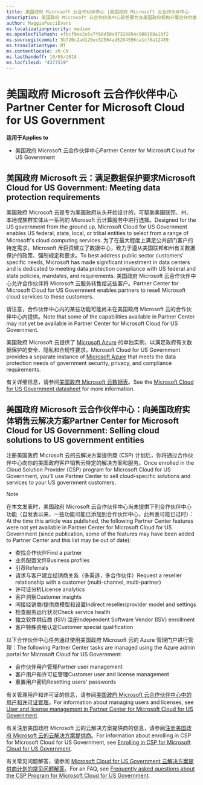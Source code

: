 ```yaml
---
title: 美国政府 Microsoft 云合作伙伴中心 |美国政府 Microsoft 云合作伙伴中心
description: 美国政府 Microsoft 云合作伙伴中心是想要为与美国政府机构开展合作的客户提供 Microsoft 云解决方案的 Microsoft 合作伙伴的业务门户。
author: MaggiePucciEvans
ms.localizationpriority: medium
ms.openlocfilehash: efbcf0ee2c6a7f60d50c07320894c908168a10f2
ms.sourcegitcommit: 5b720c2ad126ec52564ad5264596ca1cf6a12489
ms.translationtype: MT
ms.contentlocale: zh-CN
ms.lasthandoff: 10/05/2018
ms.locfileid: "4377519"
---
```

# <a name="partner-center-for-microsoft-cloud-for-us-government"></a><span data-ttu-id="f877f-103">美国政府 Microsoft 云合作伙伴中心</span><span class="sxs-lookup"><span data-stu-id="f877f-103">Partner Center for Microsoft Cloud for US Government</span></span>

**<span data-ttu-id="f877f-104">适用于</span><span class="sxs-lookup"><span data-stu-id="f877f-104">Applies to</span></span>**

-  <span data-ttu-id="f877f-105">美国政府 Microsoft 云合作伙伴中心</span><span class="sxs-lookup"><span data-stu-id="f877f-105">Partner Center for Microsoft Cloud for US Government</span></span>

## <a name="microsoft-cloud-for-us-government-meeting-data-protection-requirements"></a><span data-ttu-id="f877f-106">美国政府 Microsoft 云：满足数据保护要求</span><span class="sxs-lookup"><span data-stu-id="f877f-106">Microsoft Cloud for US Government: Meeting data protection requirements</span></span> 

<span data-ttu-id="f877f-107">美国政府 Microsoft 云是专为美国政府从头开始设计的，可帮助美国联邦、州、本地或族群实体从一系列的 Microsoft 云计算服务中进行选择。</span><span class="sxs-lookup"><span data-stu-id="f877f-107">Designed for the US government from the ground up, Microsoft Cloud for US Government enables US federal, state, local, or tribal entities to select from a range of Microsoft's cloud computing services.</span></span> <span data-ttu-id="f877f-108">为了在最大程度上满足公共部门客户的特定需求，Microsoft 斥巨资建立了数据中心，致力于遵从美国联邦和州有关数据保护的政策、强制规定和要求。</span><span class="sxs-lookup"><span data-stu-id="f877f-108">To best address public sector customers’ specific needs, Microsoft has made significant investment in data centers and is dedicated to meeting data protection compliance with US federal and state policies, mandates, and requirements.</span></span> <span data-ttu-id="f877f-109">美国政府 Microsoft 云合作伙伴中心允许合作伙伴将 Microsoft 云服务转售给这些客户。</span><span class="sxs-lookup"><span data-stu-id="f877f-109">Partner Center for Microsoft Cloud for US Government enables partners to resell Microsoft cloud services to these customers.</span></span>

<span data-ttu-id="f877f-110">请注意，合作伙伴中心内的某些功能可能尚未在美国政府 Microsoft 云的合作伙伴中心内提供。</span><span class="sxs-lookup"><span data-stu-id="f877f-110">Note that some of the capabilities available in Partner Center may not yet be available in Partner Center for Microsoft Cloud for US Government.</span></span>

<span data-ttu-id="f877f-111">美国政府 Microsoft 云提供了 [Microsoft Azure](https://azure.microsoft.com/en-us/overview/clouds/government/) 的单独实例，以满足政府有关数据保护的安全、隐私和合规性要求。</span><span class="sxs-lookup"><span data-stu-id="f877f-111">Microsoft Cloud for US Government provides a separate instance of [Microsoft Azure](https://azure.microsoft.com/en-us/overview/clouds/government/) that meets the data protection needs of government security, privacy, and compliance requirements.</span></span> 

<span data-ttu-id="f877f-112">有关详细信息，请参阅[美国政府 Microsoft 云数据表](http://download.microsoft.com/download/C/9/C/C9CA3002-DFC4-4ADA-841F-DF42AEC042FB/Microsoft_Azure_Government_Datasheet_EN_US.PDF)。</span><span class="sxs-lookup"><span data-stu-id="f877f-112">See the [Microsoft Cloud for US Government datasheet](http://download.microsoft.com/download/C/9/C/C9CA3002-DFC4-4ADA-841F-DF42AEC042FB/Microsoft_Azure_Government_Datasheet_EN_US.PDF) for more information.</span></span>

## <a name="partner-center-for-microsoft-cloud-for-us-government-selling-cloud-solutions-to-us-government-entities"></a><span data-ttu-id="f877f-113">美国政府 Microsoft 云合作伙伴中心：向美国政府实体销售云解决方案</span><span class="sxs-lookup"><span data-stu-id="f877f-113">Partner Center for Microsoft Cloud for US Government: Selling cloud solutions to US government entities</span></span>

<span data-ttu-id="f877f-114">注册美国政府 Microsoft 云的云解决方案提供商 (CSP) 计划后，你将通过合作伙伴中心向你的美国政府客户销售云特定的解决方案和服务。</span><span class="sxs-lookup"><span data-stu-id="f877f-114">Once enrolled in the Cloud Solution Provider (CSP) program for Microsoft Cloud for US Government, you'll use Partner Center to sell cloud-specific solutions and services to your US government customers.</span></span> 

> [!NOTE]  
> <span data-ttu-id="f877f-115">在本文发表时，美国政府 Microsoft 云合作伙伴中心尚未提供下列合作伙伴中心功能（自发表以来，一些功能可能已添加到合作伙伴中心，此列表可能已过时）：</span><span class="sxs-lookup"><span data-stu-id="f877f-115">At the time this article was published, the following Partner Center features were not yet available in Partner Center for Microsoft Cloud for US Government (since publication, some of the features may have been added to Partner Center and this list may be out of date):</span></span>

- <span data-ttu-id="f877f-116">查找合作伙伴</span><span class="sxs-lookup"><span data-stu-id="f877f-116">Find a partner</span></span>
- <span data-ttu-id="f877f-117">业务配置文件</span><span class="sxs-lookup"><span data-stu-id="f877f-117">Business profiles</span></span>
- <span data-ttu-id="f877f-118">引荐</span><span class="sxs-lookup"><span data-stu-id="f877f-118">Referrals</span></span>
- <span data-ttu-id="f877f-119">请求与客户建立经销商关系（多渠道，多合作伙伴）</span><span class="sxs-lookup"><span data-stu-id="f877f-119">Request a reseller relationship with a customer (multi-channel, multi-partner)</span></span>
- <span data-ttu-id="f877f-120">许可证分析</span><span class="sxs-lookup"><span data-stu-id="f877f-120">License analytics</span></span>
- <span data-ttu-id="f877f-121">客户洞察</span><span class="sxs-lookup"><span data-stu-id="f877f-121">Customer insights</span></span>
- <span data-ttu-id="f877f-122">间接经销商/提供商模型和设置</span><span class="sxs-lookup"><span data-stu-id="f877f-122">Indirect reseller/provider model and settings</span></span>
- <span data-ttu-id="f877f-123">检查服务运行状况</span><span class="sxs-lookup"><span data-stu-id="f877f-123">Check service health</span></span>
- <span data-ttu-id="f877f-124">独立软件供应商 (ISV) 注册</span><span class="sxs-lookup"><span data-stu-id="f877f-124">Independent Software Vendor (ISV) enrollment</span></span>
- <span data-ttu-id="f877f-125">客户特殊资格认定</span><span class="sxs-lookup"><span data-stu-id="f877f-125">Customer special qualification</span></span>

<span data-ttu-id="f877f-126">以下合作伙伴中心任务通过使用美国政府 Microsoft 云的 Azure 管理门户进行管理：</span><span class="sxs-lookup"><span data-stu-id="f877f-126">The following Partner Center tasks are managed using the Azure admin portal for Microsoft Cloud for US Government:</span></span> 

-   <span data-ttu-id="f877f-127">合作伙伴用户管理</span><span class="sxs-lookup"><span data-stu-id="f877f-127">Partner user management</span></span>
-   <span data-ttu-id="f877f-128">客户用户和许可证管理</span><span class="sxs-lookup"><span data-stu-id="f877f-128">Customer user and license management</span></span>
-   <span data-ttu-id="f877f-129">重置用户密码</span><span class="sxs-lookup"><span data-stu-id="f877f-129">Resetting users' passwords</span></span>

<span data-ttu-id="f877f-130">有关管理用户和许可证的信息，请参阅[美国政府 Microsoft 云合作伙伴中心中的用户和许可证管理](user-management-in-partner-center-for-microsoft-us-govt-cloud.md)。</span><span class="sxs-lookup"><span data-stu-id="f877f-130">For information about managing users and licenses, see [User and license management in Partner Center for Microsoft Cloud for US Government](user-management-in-partner-center-for-microsoft-us-govt-cloud.md).</span></span>

<span data-ttu-id="f877f-131">有关注册美国政府 Microsoft 云的云解决方案提供商的信息，请参阅[注册美国政府 Microsoft 云的云解决方案提供商](enroll-in-csp-for-microsoft-us-govt-cloud.md)。</span><span class="sxs-lookup"><span data-stu-id="f877f-131">For information about enrolling in CSP for Microsoft Cloud for US Government, see [Enrolling in CSP for Microsoft Cloud for US Government](enroll-in-csp-for-microsoft-us-govt-cloud.md).</span></span>

<span data-ttu-id="f877f-132">有关常见问题解答，请参阅 [Microsoft Cloud for US Government 云解决方案提供商计划的常见问题解答](faq-for-us-govt-cloud.md)。</span><span class="sxs-lookup"><span data-stu-id="f877f-132">For an FAQ, see [Frequently asked questions about the CSP Program for Microsoft Cloud for US Government](faq-for-us-govt-cloud.md).</span></span>